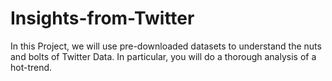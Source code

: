 # Insights-from-Twitter
In this Project, we will use pre-downloaded datasets to understand the nuts and bolts of Twitter Data. In particular, you will do a thorough analysis of a hot-trend.

